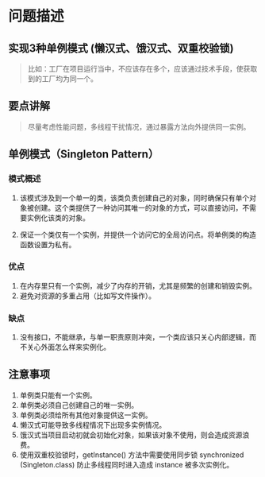 # 问题描述

## 实现3种单例模式 (懒汉式、饿汉式、双重校验锁)

> 比如：工厂在项目运行当中，不应该存在多个，应该通过技术手段，使获取到的工厂均为同一个。

## 要点讲解

> 尽量考虑性能问题，多线程干扰情况，通过暴露方法向外提供同一实例。

## 单例模式（Singleton Pattern）

### 模式概述

1. 该模式涉及到一个单一的类，该类负责创建自己的对象，同时确保只有单个对象被创建。这个类提供了一种访问其唯一的对象的方式，可以直接访问，不需要实例化该类的对象。

2. 保证一个类仅有一个实例，并提供一个访问它的全局访问点。将单例类的构造函数设置为私有。

### 优点
1. 在内存里只有一个实例，减少了内存的开销，尤其是频繁的创建和销毁实例。
2. 避免对资源的多重占用（比如写文件操作）。

### 缺点
1. 没有接口，不能继承，与单一职责原则冲突，一个类应该只关心内部逻辑，而不关心外面怎么样来实例化。

## 注意事项
1. 单例类只能有一个实例。
2. 单例类必须自己创建自己的唯一实例。
3. 单例类必须给所有其他对象提供这一实例。
4. 懒汉式可能导致多线程情况下出现多实例情况。
5. 饿汉式当项目启动初就会初始化对象，如果该对象不使用，则会造成资源浪费。
6. 使用双重校验锁时，getInstance() 方法中需要使用同步锁 synchronized (Singleton.class) 防止多线程同时进入造成 instance 被多次实例化。
